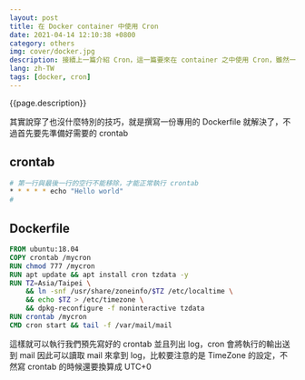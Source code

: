 ```yaml
---
layout: post
title: 在 Docker container 中使用 Cron
date: 2021-04-14 12:10:38 +0800
category: others
img: cover/docker.jpg
description: 接續上一篇介紹 Cron，這一篇要來在 container 之中使用 Cron，雖然一般來說應該不太會遇到這個情況，但最近剛好就被我遇上了，因此順便記錄一下
lang: zh-TW
tags: [docker, cron]
---
```


{{page.description}}

其實說穿了也沒什麼特別的技巧，就是撰寫一份專用的 Dockerfile 就解決了，不過首先要先準備好需要的 crontab

## crontab
```bash
# 第一行與最後一行的空行不能移除，才能正常執行 crontab
* * * * * echo "Hello world"
#
```

## Dockerfile
```dockerfile
FROM ubuntu:18.04
COPY crontab /mycron
RUN chmod 777 /mycron
RUN apt update && apt install cron tzdata -y
RUN TZ=Asia/Taipei \
    && ln -snf /usr/share/zoneinfo/$TZ /etc/localtime \
    && echo $TZ > /etc/timezone \
    && dpkg-reconfigure -f noninteractive tzdata
RUN crontab /mycron
CMD cron start && tail -f /var/mail/mail
```

這樣就可以執行我們預先寫好的 crontab 並且列出 log，cron 會將執行的輸出送到 mail 因此可以讀取 mail 來拿到 log，比較要注意的是 TimeZone 的設定，不然寫 crontab 的時候還要換算成 UTC+0